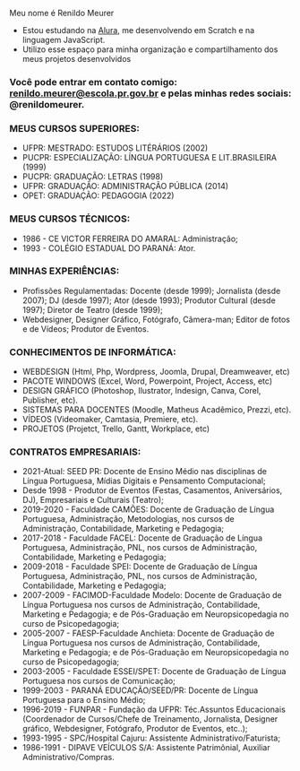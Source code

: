 Meu nome é  Renildo Meurer

- Estou estudando na [Alura](https://www.alura.com.br), me desenvolvendo em Scratch e na linguagem JavaScript.
- Utilizo esse espaço para minha organização e compartilhamento dos meus projetos desenvolvidos

### Você pode entrar em contato comigo: renildo.meurer@escola.pr.gov.br e pelas minhas redes sociais: @renildomeurer.

### MEUS CURSOS SUPERIORES:
- UFPR: MESTRADO: ESTUDOS LITÉRÁRIOS (2002)
- PUCPR: ESPECIALIZAÇÃO: LÍNGUA PORTUGUESA E LIT.BRASILEIRA (1999)
- PUCPR: GRADUAÇÃO: LETRAS (1998)
- UFPR: GRADUAÇÃO: ADMINISTRAÇÃO PÚBLICA (2014)
- OPET: GRADUAÇÃO: PEDAGOGIA (2022)

### MEUS CURSOS TÉCNICOS:
- 1986 - CE VICTOR FERREIRA DO AMARAL: Administração;
- 1993 - COLÉGIO ESTADUAL DO PARANÁ: Ator.

### MINHAS EXPERIÊNCIAS:
- Profissões Regulamentadas: Docente (desde 1999); Jornalista (desde 2007); DJ (desde 1997); Ator (desde 1993); Produtor Cultural (desde 1997); Diretor de Teatro (desde 1999); 
- Webdesigner, Designer Gráfico, Fotógrafo, Câmera-man; Editor de fotos e de Vídeos; Produtor de Eventos.

### CONHECIMENTOS DE INFORMÁTICA:
- WEBDESIGN (Html, Php, Wordpress, Joomla, Drupal, Dreamweaver, etc)
- PACOTE WINDOWS (Excel, Word, Powerpoint, Project, Access, etc)
- DESIGN GRÁFICO (Photoshop, Ilustrator, Indesign, Canva, Corel, Publisher, etc).
- SISTEMAS PARA DOCENTES (Moodle, Matheus Acadêmico, Prezzi, etc).
- VÍDEOS (Videomaker, Camtasia, Premiere, etc).
- PROJETOS (Projetct, Trello, Gantt, Workplace, etc)

### CONTRATOS EMPRESARIAIS:
- 2021-Atual: SEED PR: Docente de Ensino Médio nas disciplinas de Língua Portuguesa, Mídias Digitais e Pensamento Computacional;
- Desde 1998 - Produtor de Eventos (Festas, Casamentos, Aniversários, DJ), Empresariais e Culturais (Teatro);
- 2019-2020 - Faculdade CAMÕES: Docente de Graduação de Língua Portuguesa, Administração, Metodologias, nos cursos de Administração, Contabilidade, Marketing e Pedagogia;
- 2017-2018 - Faculdade FACEL: Docente de Graduação de Língua Portuguesa, Administração, PNL, nos cursos de Administração, Contabilidade, Marketing e Pedagogia;
- 2009-2018 - Faculdade SPEI: Docente de Graduação de Língua Portuguesa, Administração, PNL, nos cursos de Administração, Contabilidade, Marketing e Pedagogia; 
- 2007-2009 - FACIMOD-Faculdade Modelo: Docente de Graduação de Língua Portuguesa nos cursos de Administração, Contabilidade, Marketing e Pedagogia; e de Pós-Graduação em Neuropsicopedagia no curso de Psicopedagogia;
- 2005-2007 - FAESP-Faculdade Anchieta: Docente de Graduação de Língua Portuguesa nos cursos de Administração, Contabilidade, Marketing e Pedagogia; e de Pós-Graduação em Neuropsicopedagia no curso de Psicopedagogia;
- 2003-2005 - Faculdade ESSEI/SPET: Docente de Graduação de Língua Portuguesa nos cursos de Comunicação;
- 1999-2003 - PARANÁ EDUCAÇÃO/SEED/PR: Docente de Língua Portuguesa para o Ensino Médio;
- 1996-2019 - FUNPAR - Fundação da UFPR: Téc.Assuntos Educacionais (Coordenador de Cursos/Chefe de Treinamento, Jornalista, Designer gráfico, Webdesigner, Fotógrafo, Produtor de Eventos, etc..);
- 1993-1995 - SPC/Hospital Cajuru: Assistente Administrativo/Faturista;
- 1986-1991 - DIPAVE VEÍCULOS S/A: Assistente Patrimônial, Auxiliar Administrativo/Compras.
